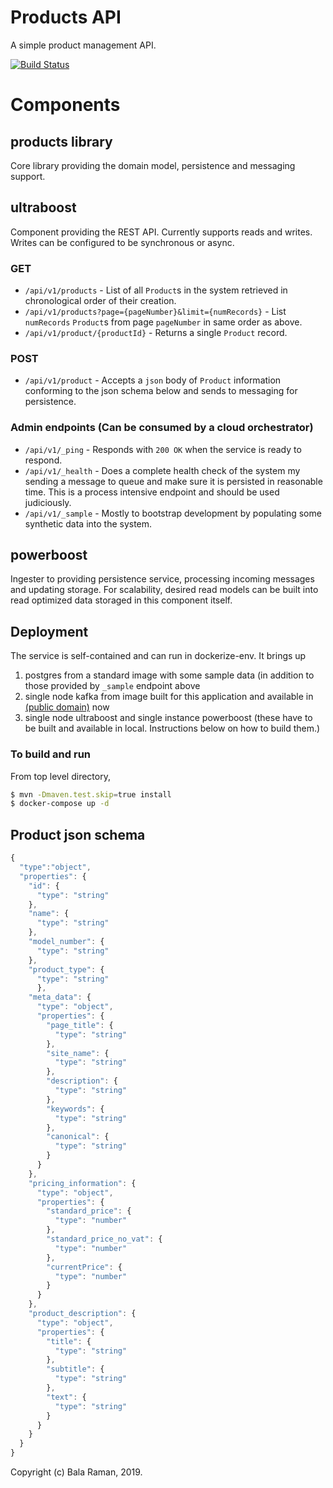 # Products API

A simple product management API.

[![Build Status](https://travis-ci.com/vrbala/products-api.svg?branch=master)](https://travis-ci.com/vrbala/products-api)


# Components

## products library
Core library providing the domain model, persistence and messaging support.

## ultraboost
Component providing the REST API. Currently supports reads and writes. Writes can be configured to be synchronous or async.

### GET
- `/api/v1/products` - List of all `Product`s in the system retrieved in chronological order of their creation.
- `/api/v1/products?page={pageNumber}&limit={numRecords}` - List `numRecords` `Product`s from page `pageNumber` in same order as above.
- `/api/v1/product/{productId}` - Returns a single `Product` record.

### POST
- `/api/v1/product` - Accepts a `json` body of `Product` information conforming to the json schema below and sends to messaging for persistence.

### Admin endpoints (Can be consumed by a cloud orchestrator)
- `/api/v1/_ping` - Responds with `200 OK` when the service is ready to respond. 
- `/api/v1/_health` - Does a complete health check of the system my sending a message to queue and make sure it is persisted in reasonable time. This is a process intensive endpoint and should be used judiciously.
- `/api/v1/_sample` - Mostly to bootstrap development by populating some synthetic data into the system.


## powerboost
Ingester to providing persistence service, processing incoming messages and updating storage. For scalability, desired read models can be built into read optimized data storaged in this component itself.

## Deployment
The service is self-contained and can run in dockerize-env. It brings up 
1. postgres from a standard image with some sample data (in addition to those provided by `_sample` endpoint above
2. single node kafka from image built for this application and available in [(public domain)](https://cloud.docker.com/u/balavr/repository/docker/balavr/kafka) now 
3. single node ultraboost and single instance powerboost (these have to be built and available in local. Instructions below on how to build them.)

### To build and run
From top level directory,
```bash
$ mvn -Dmaven.test.skip=true install 
$ docker-compose up -d
```


## Product json schema 
```javascript
{
  "type":"object",
  "properties": {
    "id": {
      "type": "string"
    },
    "name": {
      "type": "string"
    },
    "model_number": {
      "type": "string"
    },
    "product_type": {
      "type": "string"
      },
    "meta_data": {
      "type": "object",
      "properties": {
        "page_title": {
          "type": "string"
        },
        "site_name": {
          "type": "string"
        },
        "description": {
          "type": "string"
        },
        "keywords": {
          "type": "string"
        },
        "canonical": {
          "type": "string"
        }
      }
    },
    "pricing_information": {
      "type": "object",
      "properties": {
        "standard_price": {
          "type": "number"
        },
        "standard_price_no_vat": {
          "type": "number"
        },
        "currentPrice": {
          "type": "number"
        }        
      }
    },
    "product_description": {
      "type": "object",
      "properties": {
        "title": {
          "type": "string"
        },
        "subtitle": {
          "type": "string"
        },
        "text": {
          "type": "string"
        }
      }
    }
  }
}
```

Copyright (c) Bala Raman, 2019.
